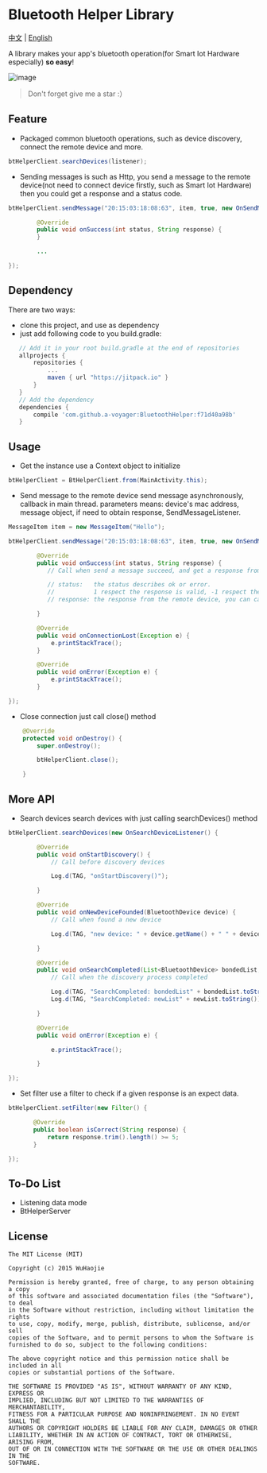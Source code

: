 # Bluetooth Helper Library

[中文](https://github.com/a-voyager/BluetoothHelper/blob/master/README_zh.md) | [English](https://github.com/a-voyager/BluetoothHelper/blob/master/README.md)

A library makes your app's bluetooth operation(for Smart Iot Hardware especially) **so easy**!

![image](https://github.com/a-voyager/BluetoothHelper/raw/master/imgs/ble_icon.png)

> Don't forget give me a star :）

## Feature
 - Packaged common bluetooth operations, such as device discovery, connect the remote device and more.

  ```java
  btHelperClient.searchDevices(listener);
  ```
 - Sending messages is such as Http, you send a message to the remote device(not need to connect device firstly, such as Smart Iot Hardware) then you could get a response and a status code.

  ```java
  btHelperClient.sendMessage("20:15:03:18:08:63", item, true, new OnSendMessageListener() {

          @Override
          public void onSuccess(int status, String response) {
          }

          ...

  });
  ```

## Dependency
There are two ways:

 - clone this project, and use as dependency
 - just add following code to you build.gradle:

 ```groovy
    // Add it in your root build.gradle at the end of repositories
 	allprojects {
 		repositories {
 			...
 			maven { url "https://jitpack.io" }
 		}
 	}
 	// Add the dependency
	dependencies {
	    compile 'com.github.a-voyager:BluetoothHelper:f71d40a98b'
	}
 ```

## Usage
 - Get the instance
 use a Context object to initialize
 ```java
 btHelperClient = BtHelperClient.from(MainActivity.this);
 ```

 - Send message to the remote device
 send message asynchronously, callback in main thread.
 parameters means: device's mac address, message object, if need to obtain response, SendMessageListener.
 ```java
 MessageItem item = new MessageItem("Hello");

 btHelperClient.sendMessage("20:15:03:18:08:63", item, true, new OnSendMessageListener() {

         @Override
         public void onSuccess(int status, String response) {
            // Call when send a message succeed, and get a response from the remote device

            // status:   the status describes ok or error.
            //           1 respect the response is valid, -1 respect the response is invalid
            // response: the response from the remote device, you can call response.getBytes() to get char[]

         }

         @Override
         public void onConnectionLost(Exception e) {
             e.printStackTrace();
         }

         @Override
         public void onError(Exception e) {
             e.printStackTrace();
         }

 });
 ```

 - Close connection
 just call close() method
 ```java
     @Override
     protected void onDestroy() {
         super.onDestroy();

         btHelperClient.close();

     }
 ```


## More API
- Search devices
  search devices with just calling searchDevices() method

 ```java
 btHelperClient.searchDevices(new OnSearchDeviceListener() {

         @Override
         public void onStartDiscovery() {
             // Call before discovery devices

             Log.d(TAG, "onStartDiscovery()");

         }

         @Override
         public void onNewDeviceFounded(BluetoothDevice device) {
             // Call when found a new device

             Log.d(TAG, "new device: " + device.getName() + " " + device.getAddress());

         }

         @Override
         public void onSearchCompleted(List<BluetoothDevice> bondedList, List<BluetoothDevice> newList) {
             // Call when the discovery process completed

             Log.d(TAG, "SearchCompleted: bondedList" + bondedList.toString());
             Log.d(TAG, "SearchCompleted: newList" + newList.toString());

         }

         @Override
         public void onError(Exception e) {

             e.printStackTrace();

         }

 });
 ```

- Set filter
 use a filter to check if a given response is an expect data.
 ```java
 btHelperClient.setFilter(new Filter() {

        @Override
        public boolean isCorrect(String response) {
            return response.trim().length() >= 5;
        }

 });
 ```

## To-Do List
 - Listening data mode
 - BtHelperServer


## License
    The MIT License (MIT)

    Copyright (c) 2015 WuHaojie

    Permission is hereby granted, free of charge, to any person obtaining a copy
    of this software and associated documentation files (the "Software"), to deal
    in the Software without restriction, including without limitation the rights
    to use, copy, modify, merge, publish, distribute, sublicense, and/or sell
    copies of the Software, and to permit persons to whom the Software is
    furnished to do so, subject to the following conditions:

    The above copyright notice and this permission notice shall be included in all
    copies or substantial portions of the Software.

    THE SOFTWARE IS PROVIDED "AS IS", WITHOUT WARRANTY OF ANY KIND, EXPRESS OR
    IMPLIED, INCLUDING BUT NOT LIMITED TO THE WARRANTIES OF MERCHANTABILITY,
    FITNESS FOR A PARTICULAR PURPOSE AND NONINFRINGEMENT. IN NO EVENT SHALL THE
    AUTHORS OR COPYRIGHT HOLDERS BE LIABLE FOR ANY CLAIM, DAMAGES OR OTHER
    LIABILITY, WHETHER IN AN ACTION OF CONTRACT, TORT OR OTHERWISE, ARISING FROM,
    OUT OF OR IN CONNECTION WITH THE SOFTWARE OR THE USE OR OTHER DEALINGS IN THE
    SOFTWARE.


